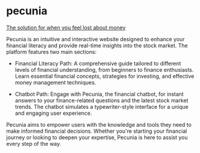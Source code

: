 # pecunia
[The solution for when you feel lost about money](https://pecunia-nws5.netlify.app/)

Pecunia is an intuitive and interactive website designed to enhance your financial literacy and provide real-time insights into the stock market. The platform features two main sections:

   - Financial Literacy Path: A comprehensive guide tailored to different levels of financial understanding, from beginners to finance enthusiasts. Learn essential financial concepts, strategies for investing, and effective money management techniques.

   - Chatbot Path: Engage with Pecunia, the financial chatbot, for instant answers to your finance-related questions and the latest stock market trends. The chatbot simulates a typewriter-style interface for a unique and engaging user experience.

Pecunia aims to empower users with the knowledge and tools they need to make informed financial decisions. Whether you're starting your financial journey or looking to deepen your expertise, Pecunia is here to assist you every step of the way.
